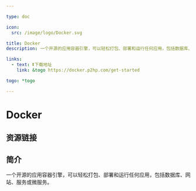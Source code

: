 ```yaml
---

type: doc

icon:
  src: /image/logo/Docker.svg

title: Docker
description: 一个开源的应用容器引擎，可以轻松打包、部署和运行任何应用，包括数据库、网站、服务或微服务。

links:
  - text: ⏬下载地址
    link: &togo https://docker.p2hp.com/get-started

togo: *togo

---
```


<ShowLogo />

# Docker

<ShowBreadcrumb />

## 资源链接

<ShowLinks />

## 简介

一个开源的应用容器引擎，可以轻松打包、部署和运行任何应用，包括数据库、网站、服务或微服务。